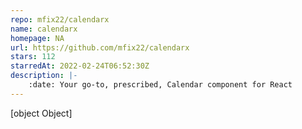 ```yaml
---
repo: mfix22/calendarx
name: calendarx
homepage: NA
url: https://github.com/mfix22/calendarx
stars: 112
starredAt: 2022-02-24T06:52:30Z
description: |-
    :date: Your go-to, prescribed, Calendar component for React
---
```


[object Object]

